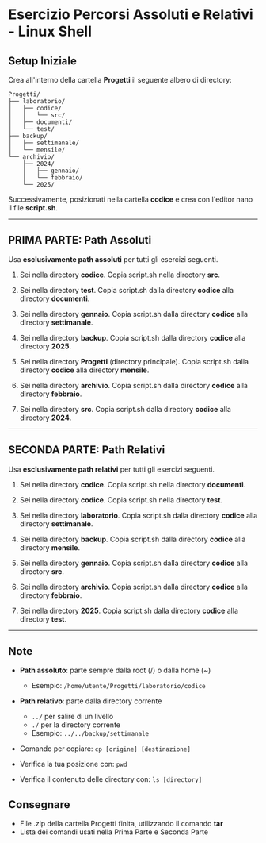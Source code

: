 # Esercizio Percorsi Assoluti e Relativi - Linux Shell

## Setup Iniziale
Crea all'interno della cartella **Progetti** il seguente albero di directory:

```
Progetti/
├── laboratorio/
│   ├── codice/
│   │   └── src/
│   ├── documenti/
│   └── test/
├── backup/
│   ├── settimanale/
│   └── mensile/
└── archivio/
    ├── 2024/
    │   ├── gennaio/
    │   └── febbraio/
    └── 2025/
```

Successivamente, posizionati nella cartella **codice** e crea con l'editor nano il file **script.sh**.

---

## PRIMA PARTE: Path Assoluti

Usa **esclusivamente path assoluti** per tutti gli esercizi seguenti.

1. Sei nella directory **codice**. Copia script.sh nella directory **src**.

2. Sei nella directory **test**. Copia script.sh dalla directory **codice** alla directory **documenti**.

3. Sei nella directory **gennaio**. Copia script.sh dalla directory **codice** alla directory **settimanale**.

4. Sei nella directory **backup**. Copia script.sh dalla directory **codice** alla directory **2025**.

5. Sei nella directory **Progetti** (directory principale). Copia script.sh dalla directory **codice** alla directory **mensile**.

6. Sei nella directory **archivio**. Copia script.sh dalla directory **codice** alla directory **febbraio**.

7. Sei nella directory **src**. Copia script.sh dalla directory **codice** alla directory **2024**.

---

## SECONDA PARTE: Path Relativi

Usa **esclusivamente path relativi** per tutti gli esercizi seguenti.

1. Sei nella directory **codice**. Copia script.sh nella directory **documenti**.

2. Sei nella directory **codice**. Copia script.sh nella directory **test**.

3. Sei nella directory **laboratorio**. Copia script.sh dalla directory **codice** alla directory **settimanale**.

4. Sei nella directory **backup**. Copia script.sh dalla directory **codice** alla directory **mensile**.

5. Sei nella directory **gennaio**. Copia script.sh dalla directory **codice** alla directory **src**.

6. Sei nella directory **archivio**. Copia script.sh dalla directory **codice** alla directory **febbraio**.

7. Sei nella directory **2025**. Copia script.sh dalla directory **codice** alla directory **test**.

---

## Note

- **Path assoluto**: parte sempre dalla root (/) o dalla home (~)
  - Esempio: `/home/utente/Progetti/laboratorio/codice`
  
- **Path relativo**: parte dalla directory corrente
  - `../` per salire di un livello
  - `./` per la directory corrente
  - Esempio: `../../backup/settimanale`
    
- Comando per copiare: `cp [origine] [destinazione]`

- Verifica la tua posizione con: `pwd`

- Verifica il contenuto delle directory con: `ls [directory]`

## Consegnare
- File .zip della cartella Progetti finita, utilizzando il comando **tar**
- Lista dei comandi usati nella Prima Parte e Seconda Parte
